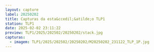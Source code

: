 ```yaml
---
layout: capture
label: 20250202
title: Capturas da esta&ccedil;&atilde;o TLP1
station: TLP1
date: 2025-02-02 23:11:22
preview: TLP1/2025/202502/20250202/stack.jpg
capturas:
  - imagem: TLP1/2025/202502/20250202/M20250202_231122_TLP_1P.jpg
---
```

